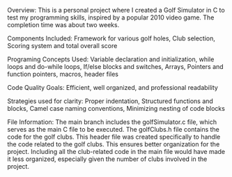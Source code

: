Overview: This is a personal project where I created a Golf Simulator in C to test my programming skills, inspired by a popular 2010 video game. The completion time was about two weeks.

Components Included: Framework for various golf holes, Club selection, Scoring system and total overall score

Programing Concepts Used: Variable declaration and initialization, while loops and do-while loops, If/else blocks and switches, Arrays, Pointers and function pointers, macros, header files

Code Quality Goals: Efficient, well organized, and professional readability

Strategies used for clarity: Proper indentation, Structured functions and blocks, Camel case naming conventions, Minimizing nesting of code blocks

File Information:
The main branch includes the golfSimulator.c file, which serves as the main C file to be executed. The golfClubs.h file contains the code for the golf clubs. This header file was created specifically to handle the code related to the golf clubs. This ensures better organization for the project. Including all the club-related code in the main file would have made it less organized, especially given the number of clubs involved in the project.
